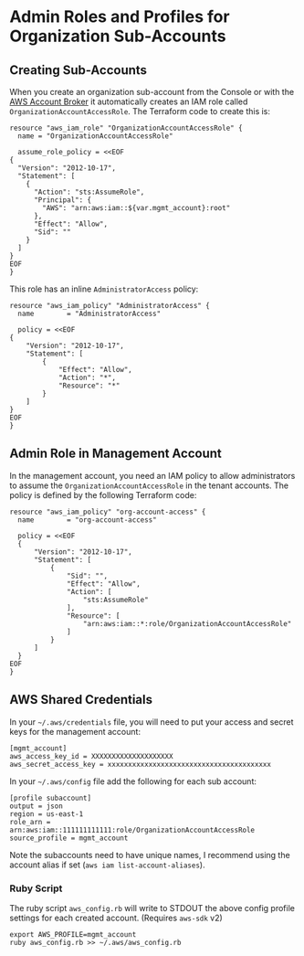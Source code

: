 # Admin Roles and Profiles for Organization Sub-Accounts #

## Creating Sub-Accounts ##

When you create an organization sub-account from the Console or with the
[AWS Account Broker](https://github.com/GSA/aws-account-broker) it automatically
creates an IAM role called `OrganizationAccountAccessRole`.  The Terraform code
to create this is:

```
resource "aws_iam_role" "OrganizationAccountAccessRole" {
  name = "OrganizationAccountAccessRole"

  assume_role_policy = <<EOF
{
  "Version": "2012-10-17",
  "Statement": [
    {
      "Action": "sts:AssumeRole",
      "Principal": {
        "AWS": "arn:aws:iam::${var.mgmt_account}:root"
      },
      "Effect": "Allow",
      "Sid": ""
    }
  ]
}
EOF
}
```

This role has an inline `AdministratorAccess` policy:

```
resource "aws_iam_policy" "AdministratorAccess" {
  name        = "AdministratorAccess"

  policy = <<EOF
{
    "Version": "2012-10-17",
    "Statement": [
        {
            "Effect": "Allow",
            "Action": "*",
            "Resource": "*"
        }
    ]
}
EOF
}
```

## Admin Role in Management Account ##

In the management account, you need an IAM policy to allow administrators to
assume the `OrganizationAccountAccessRole` in the tenant accounts.  The policy
is defined by the following Terraform code:

```
resource "aws_iam_policy" "org-account-access" {
  name        = "org-account-access"

  policy = <<EOF
  {
      "Version": "2012-10-17",
      "Statement": [
          {
              "Sid": "",
              "Effect": "Allow",
              "Action": [
                  "sts:AssumeRole"
              ],
              "Resource": [
                  "arn:aws:iam::*:role/OrganizationAccountAccessRole"
              ]
          }
      ]
  }
EOF
}
```

## AWS Shared Credentials ##

In your `~/.aws/credentials` file, you will need to put your access and secret
keys for the management account:

```
[mgmt_account]
aws_access_key_id = XXXXXXXXXXXXXXXXXXXX
aws_secret_access_key = xxxxxxxxxxxxxxxxxxxxxxxxxxxxxxxxxxxxxxxx
```

In your `~/.aws/config` file add the following for each sub account:

```
[profile subaccount]
output = json
region = us-east-1
role_arn = arn:aws:iam::111111111111:role/OrganizationAccountAccessRole
source_profile = mgmt_account
```

Note the subaccounts need to have unique names, I recommend using the account
alias if set (`aws iam list-account-aliases`).

### Ruby Script ###

The ruby script `aws_config.rb` will write to STDOUT the above config profile
settings for each created account. (Requires `aws-sdk` v2)

```
export AWS_PROFILE=mgmt_account
ruby aws_config.rb >> ~/.aws/aws_config.rb
```
